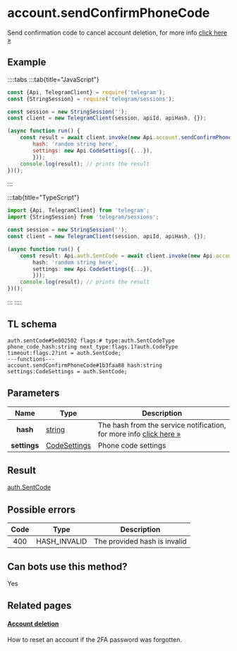 # account.sendConfirmPhoneCode

Send confirmation code to cancel account deletion, for more info [click here »](https://core.telegram.org/api/account-deletion)

## Example

::::tabs
:::tab{title="JavaScript"}

```js
const {Api, TelegramClient} = require('telegram');
const {StringSession} = require('telegram/sessions');

const session = new StringSession('');
const client = new TelegramClient(session, apiId, apiHash, {});

(async function run() {
    const result = await client.invoke(new Api.account.sendConfirmPhoneCode({
		hash: 'random string here',
		settings: new Api.CodeSettings({...}),
		}));
    console.log(result); // prints the result
})();

```

:::

:::tab{title="TypeScript"}

```ts
import {Api, TelegramClient} from 'telegram';
import {StringSession} from 'telegram/sessions';

const session = new StringSession('');
const client = new TelegramClient(session, apiId, apiHash, {});

(async function run() {
    const result: Api.auth.SentCode = await client.invoke(new Api.account.sendConfirmPhoneCode({
		hash: 'random string here',
		settings: new Api.CodeSettings({...}),
		}));
    console.log(result); // prints the result
})();

```

:::
::::

## TL schema

```
auth.sentCode#5e002502 flags:# type:auth.SentCodeType phone_code_hash:string next_type:flags.1?auth.CodeType timeout:flags.2?int = auth.SentCode;
---functions---
account.sendConfirmPhoneCode#1b3faa88 hash:string settings:CodeSettings = auth.SentCode;
```

## Parameters

|     Name     | Type                                                        | Description                                                                                                          |
| :----------: | ----------------------------------------------------------- | -------------------------------------------------------------------------------------------------------------------- |
|   **hash**   | [string](https://core.telegram.org/type/string)             | The hash from the service notification, for more info [click here »](https://core.telegram.org/api/account-deletion) |
| **settings** | [CodeSettings](https://core.telegram.org/type/CodeSettings) | Phone code settings                                                                                                  |

## Result

[auth.SentCode](https://core.telegram.org/type/auth.SentCode)

## Possible errors

| Code | Type         | Description                  |
| :--: | ------------ | ---------------------------- |
| 400  | HASH_INVALID | The provided hash is invalid |

## Can bots use this method?

Yes

## Related pages

#### [Account deletion](https://core.telegram.org/api/account-deletion)

How to reset an account if the 2FA password was forgotten.

